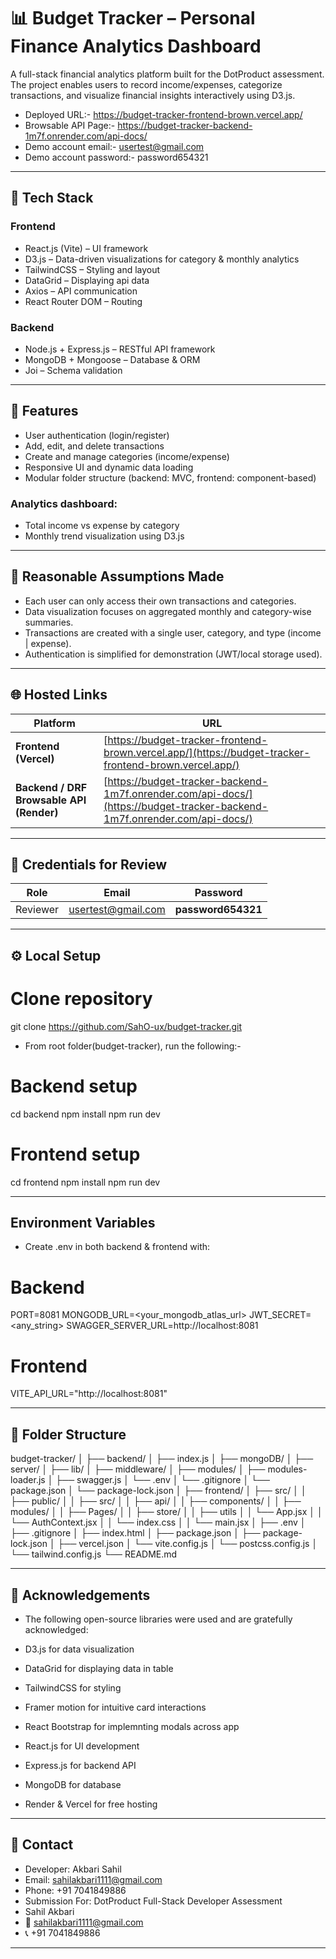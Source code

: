 # 📊 Budget Tracker – Personal Finance Analytics Dashboard

A full-stack financial analytics platform built for the DotProduct assessment.
The project enables users to record income/expenses, categorize transactions, and visualize financial insights interactively using D3.js.

- Deployed URL:- https://budget-tracker-frontend-brown.vercel.app/
- Browsable API Page:- https://budget-tracker-backend-1m7f.onrender.com/api-docs/
- Demo account email:- usertest@gmail.com
- Demo account password:- password654321

---

## 🚀 Tech Stack

### Frontend
- React.js (Vite) – UI framework
- D3.js – Data-driven visualizations for category & monthly analytics
- TailwindCSS – Styling and layout
- DataGrid – Displaying api data
- Axios – API communication
- React Router DOM – Routing

### Backend

- Node.js + Express.js – RESTful API framework
- MongoDB + Mongoose – Database & ORM
- Joi – Schema validation

---

## 📂 Features

- User authentication (login/register)
- Add, edit, and delete transactions
- Create and manage categories (income/expense)
- Responsive UI and dynamic data loading
- Modular folder structure (backend: MVC, frontend: component-based)

### Analytics dashboard:
- Total income vs expense by category
- Monthly trend visualization using D3.js

---

## 🧠 Reasonable Assumptions Made

- Each user can only access their own transactions and categories.
- Data visualization focuses on aggregated monthly and category-wise summaries.
- Transactions are created with a single user, category, and type (income | expense).
- Authentication is simplified for demonstration (JWT/local storage used).

---

## 🌐 Hosted Links

| Platform                                 | URL                                                                                                          |
| ---------------------------------------- | ------------------------------------------------------------------------------------------------------------ |
| **Frontend (Vercel)**                    | [https://budget-tracker-frontend-brown.vercel.app/](https://budget-tracker-frontend-brown.vercel.app/)                  |
| **Backend / DRF Browsable API (Render)** | [https://budget-tracker-backend-1m7f.onrender.com/api-docs/](https://budget-tracker-backend-1m7f.onrender.com/api-docs/)    |

---

## 🔐 Credentials for Review

| Role     | Email                                                     | Password           |
| -------- | --------------------------------------------------------- | ------------------ |
| Reviewer | [usertest@gmail.com](mailto:usertest@gmail.com)           | **password654321** |

---

## ⚙️ Local Setup

# Clone repository
git clone https://github.com/SahO-ux/budget-tracker.git

- From root folder(budget-tracker), run the following:-

# Backend setup
cd backend
npm install
npm run dev

# Frontend setup
cd frontend
npm install
npm run dev

---

## Environment Variables

- Create .env in both backend & frontend with:

# Backend
PORT=8081
MONGODB_URL=<your_mongodb_atlas_url>
JWT_SECRET=<any_string>
SWAGGER_SERVER_URL=http://localhost:8081

# Frontend
VITE_API_URL="http://localhost:8081"

---
## 📂 Folder Structure

budget-tracker/
│
├── backend/
│   ├── index.js
│   ├── mongoDB/
│   ├── server/
│         ├── lib/
│         ├── middleware/
│         ├── modules/
│         ├── modules-loader.js
│         ├── swagger.js
│   └── .env
│   └── .gitignore
│   └── package.json
│   └── package-lock.json
│
├── frontend/
│   ├── src/
│   │   ├── public/
│   │   ├── src/
│   │        ├── api/
│   │        ├── components/
│   │        ├── modules/
│   │        ├── Pages/
│   │        ├── store/
│   │        ├── utils
│   │        └── App.jsx
│   │        └── AuthContext.jsx
│   │        └── index.css
│   │        └── main.jsx
│   ├── .env
│   ├── .gitignore
│   ├── index.html
│   ├── package.json
│   ├── package-lock.json
│   ├── vercel.json
│   └── vite.config.js
│   └── postcss.config.js
│   └── tailwind.config.js
└── README.md

---

## 🧩 Acknowledgements

- The following open-source libraries were used and are gratefully acknowledged:

- D3.js for data visualization
- DataGrid for displaying data in table
- TailwindCSS for styling
- Framer motion for intuitive card interactions
- React Bootstrap for implemnting modals across app
- React.js for UI development
- Express.js for backend API
- MongoDB for database
- Render & Vercel for free hosting

---

## 📧 Contact

- Developer: Akbari Sahil
- Email: sahilakbari1111@gmail.com
- Phone: +91 7041849886
- Submission For: DotProduct Full-Stack Developer Assessment
- Sahil Akbari
- 📧 sahilakbari1111@gmail.com
- 📞 +91 7041849886

---

